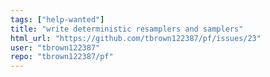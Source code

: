 ```yaml
---
tags: ["help-wanted"]
title: "write deterministic resamplers and samplers"
html_url: "https://github.com/tbrown122387/pf/issues/23"
user: "tbrown122387"
repo: "tbrown122387/pf"
---
```


